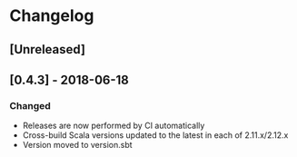 # Changelog

## [Unreleased]

## [0.4.3] - 2018-06-18

### Changed

- Releases are now performed by CI automatically
- Cross-build Scala versions updated to the latest in each of 2.11.x/2.12.x
- Version moved to version.sbt
